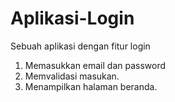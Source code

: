 # Aplikasi-Login

Sebuah aplikasi dengan fitur login
1. Memasukkan email dan password
2. Memvalidasi masukan.
3. Menampilkan halaman beranda.
